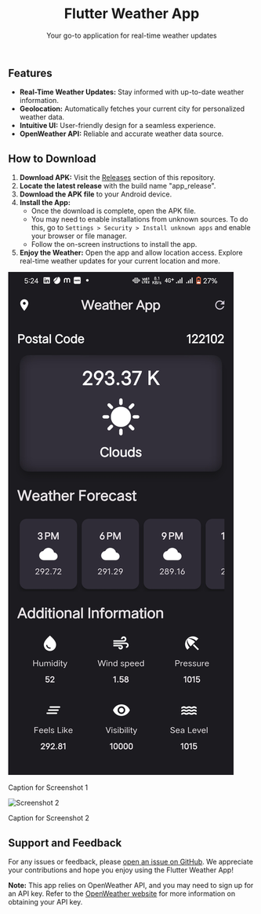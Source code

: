 </head>
<body>
    <header>
        <h1>Flutter Weather App</h1>
        <p>Your go-to application for real-time weather updates</p>
    </header>
    <section>
        <h2>Features</h2>
        <ul>
            <li><strong>Real-Time Weather Updates:</strong> Stay informed with up-to-date weather information.</li>
            <li><strong>Geolocation:</strong> Automatically fetches your current city for personalized weather data.</li>
            <li><strong>Intuitive UI:</strong> User-friendly design for a seamless experience.</li>
            <li><strong>OpenWeather API:</strong> Reliable and accurate weather data source.</li>
        </ul>
    </section>
    <section class="download-instructions">
        <h2>How to Download</h2>
        <ol>
            <li><strong>Download APK:</strong> Visit the <a href="https://github.com/your_username/your_repo/releases">Releases</a> section of this repository.</li>
            <li><strong>Locate the latest release</strong> with the build name "app_release".</li>
            <li><strong>Download the APK file</strong> to your Android device.</li>
            <li>
                <strong>Install the App:</strong>
                <ul>
                    <li>Once the download is complete, open the APK file.</li>
                    <li>You may need to enable installations from unknown sources. To do this, go to <code>Settings > Security > Install unknown apps</code> and enable your browser or file manager.</li>
                    <li>Follow the on-screen instructions to install the app.</li>
                </ul>
            </li>
            <li><strong>Enjoy the Weather:</strong> Open the app and allow location access. Explore real-time weather updates for your current location and more.</li>
        </ol>
    </section>
    <section class="screenshots">
        <div class="screenshot">
            <img src="Screenshot_20231204_172440.jpg" alt ="abc">
            <p>Caption for Screenshot 1</p>
        </div>
        <div class="screenshot">
            <img src="images/screenshot_2.png" alt="Screenshot 2">
            <p>Caption for Screenshot 2</p>
        </div>
    </section>
    <section>
        <h2>Support and Feedback</h2>
        <p>For any issues or feedback, please <a href="https://github.com/your_username/your_repo/issues">open an issue on GitHub</a>. We appreciate your contributions and hope you enjoy using the Flutter Weather App!</p>
        <p><strong>Note:</strong> This app relies on OpenWeather API, and you may need to sign up for an API key. Refer to the <a href="https://openweathermap.org/">OpenWeather website</a> for more information on obtaining your API key.</p>
    </section>

</body>
</html>
